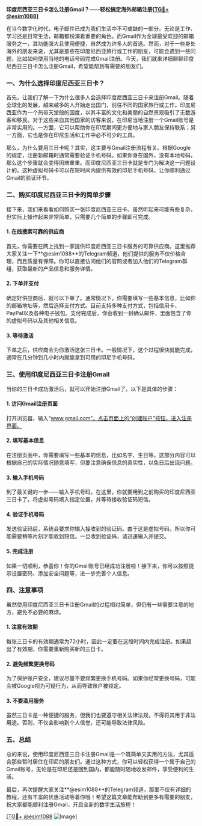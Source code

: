 **印度尼西亚三日卡怎么注册Gmail？——轻松搞定海外邮箱注册[[TG💪+ @esim1088](https://t.me/s/esim1088)]**

在当今数字化时代，电子邮件已成为我们生活中不可或缺的一部分。无论是工作、学习还是日常生活，邮箱都扮演着重要的角色。而Gmail作为全球最受欢迎的邮箱服务之一，其功能强大且使用便捷，自然成为许多人的首选。然而，对于一些身处海外的朋友来说，尤其是那些在印度尼西亚旅行或工作的朋友，可能会遇到一些问题，比如如何使用当地的电话号码完成Gmail注册。今天，我们就来详细聊聊印度尼西亚三日卡怎么注册Gmail，希望能帮到有需要的朋友们。

### **一、为什么选择印度尼西亚三日卡？**

首先，让我们了解一下为什么很多人会选择印度尼西亚三日卡来注册Gmail。随着全球化的发展，越来越多的人开始走出国门，前往不同的国家旅行或工作。印度尼西亚作为一个热带天堂般的国度，以其丰富的文化和美丽的自然景观吸引了无数游客和移民。对于这些来自其他国家的访客来说，在印尼当地注册一个Gmail账号是非常实用的。一方面，它可以帮助你在印尼期间更方便地与家人朋友保持联系；另一方面，它也是你在印尼生活和工作中必不可少的工具。

那么，为什么要用三日卡呢？其实，这主要与Gmail注册流程有关。根据Google的规定，注册新邮箱时通常需要验证手机号码。如果你身在国外，没有本地号码，那么这个步骤就会变得困难重重。而印度尼西亚三日卡就是专门为解决这一问题设计的。这种虚拟号码卡可以在短时间内提供有效的印尼手机号码，让你顺利通过Gmail的验证环节。

### **二、购买印度尼西亚三日卡的简单步骤**

接下来，我们来看看如何购买一张印度尼西亚三日卡。虽然听起来可能有些复杂，但实际上操作起来非常简单，只需要几个简单的步骤即可完成。

#### **1. 在线搜索可靠的供应商**
首先，你需要在网上找到一家提供印度尼西亚三日卡服务的可靠供应商。这里推荐大家关注一下**@esim1088**的Telegram频道，他们提供的服务不仅价格合理，而且质量有保障。你可以直接访问他们的官网或者加入他们的Telegram群组，获取最新的产品信息和服务详情。

#### **2. 下单并支付**
确定好供应商后，就可以下单了。通常情况下，你需要填写一些基本信息，比如你的邮箱地址等，然后选择支付方式。目前支持多种支付方式，包括信用卡、PayPal以及各种电子钱包。支付完成后，你会收到一封确认邮件，里面包含了你的虚拟号码以及其他相关信息。

#### **3. 等待激活**
下单之后，供应商会为你激活这张三日卡。一般情况下，这个过程很快就能完成，通常在几分钟到几小时内就能拿到可用的印尼手机号码。

### **三、使用印度尼西亚三日卡注册Gmail**

当你的三日卡成功激活后，就可以开始注册Gmail了。以下是具体的步骤：

#### **1. 访问Gmail注册页面**
打开浏览器，输入“www.gmail.com”，点击页面上的“创建账户”按钮，进入注册界面。

#### **2. 填写基本信息**
在注册页面中，你需要填写一些基本的信息，比如名字、生日等。这部分内容可以根据自己的实际情况随意填写，但要注意确保信息的真实性，以免日后出现问题。

#### **3. 输入手机号码**
到了最关键的一步——输入手机号码。在这里，你就要用到之前购买的印度尼西亚三日卡了。将虚拟号码填入指定位置，并等待接收验证码短信。

#### **4. 验证手机号码**
发送验证码后，系统会要求你输入接收到的验证码。由于这是虚拟号码，所以你可能需要稍等片刻才能收到短信。一旦收到验证码，请迅速输入并提交。

#### **5. 完成注册**
如果一切顺利，恭喜你！你的Gmail账号已经成功注册啦！接下来，你可以按照提示设置密码、添加安全问题等，进一步完善个人信息。

### **四、注意事项**

虽然使用印度尼西亚三日卡注册Gmail的过程相对简单，但仍有一些需要注意的地方，避免不必要的麻烦。

#### **1. 注意有效期**
每张三日卡的有效期通常为72小时，因此一定要在这段时间内完成注册。如果超出了有效期，你需要重新购买新的三日卡。

#### **2. 避免频繁更换号码**
为了保护账户安全，建议尽量不要频繁更换手机号码。如果你经常更换号码，可能会被Google视为可疑行为，从而导致账户被锁定。

#### **3. 不要滥用服务**
虽然三日卡是一种便捷的服务，但我们也要遵守相关法律法规，不得将其用于非法用途。否则，不仅会影响到个人信誉，还可能导致法律风险。

### **五、总结**

总的来说，使用印度尼西亚三日卡注册Gmail是一个既简单又实用的方法，尤其适合那些暂时居住在印尼的朋友们。通过这种方式，你可以轻松获得一个属于自己的Gmail账号，无论是在印尼还是回到国内，都能随时随地收发邮件，享受便利的生活。

最后，再次提醒大家关注**@esim1088**的Telegram频道，那里不仅有详细的教程，还有丰富的优惠活动等着你哦！希望这篇文章能帮助到更多有需要的朋友，祝大家都能顺利注册Gmail，开启全新的数字生活旅程！

[[TG💪+ @esim1088](https://t.me/s/esim1088) ![Image](https://i.postimg.cc/4NQfJmqS/Snipaste-2025-05-13-00-14-12.png)]